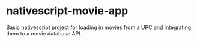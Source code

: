 # nativescript-movie-app
Basic nativescript project for loading in movies from a UPC and integrating them to a movie database API.

